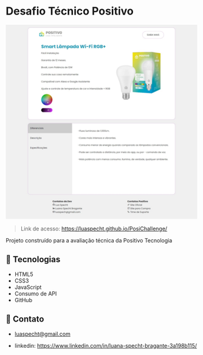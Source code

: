 # Desafio Técnico Positivo

![preview](./.github/preview.jpeg)

>Link de acesso: https://luaspecht.github.io/PosiChallenge/

Projeto construído para a avaliação técnica da Positivo Tecnologia

## 👾 Tecnologias

 - HTML5
 - CSS3
 - JavaScript
 - Consumo de API
 - GitHub

## 💌 Contato

 - luaspecht@gmail.com
 
 - linkedin: https://www.linkedin.com/in/luana-specht-bragante-3a198b115/
